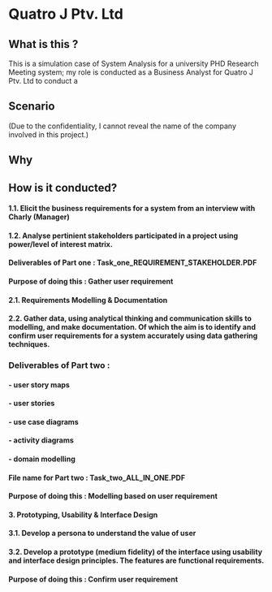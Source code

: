 # Quatro J Ptv. Ltd 

## What is this ?
This is a simulation case of System Analysis for a university PHD Research Meeting system; my role is conducted as a Business Analyst for Quatro J Ptv. Ltd  to conduct a 

## Scenario
(Due to the confidentiality, I cannot reveal the name of the company involved in this project.)

## Why



## How is it conducted?

#### 1.1. Elicit the business requirements for a system from an interview with Charly (Manager)
#### 1.2. Analyse pertinient stakeholders participated in a project using power/level of interest matrix. 
#### Deliverables of Part one : Task_one_REQUIREMENT_STAKEHOLDER.PDF
#### Purpose of doing this : Gather user requirement


#### 2.1. Requirements Modelling & Documentation
#### 2.2. Gather data, using analytical thinking and communication skills to modelling, and make documentation. Of which the aim is to identify and confirm user requirements for a system accurately using data gathering techniques.
### Deliverables of Part two : 
#### - user story maps
#### - user stories
#### - use case diagrams
#### - activity diagrams
#### - domain modelling
#### File name for Part two : Task_two_ALL_IN_ONE.PDF
#### Purpose of doing this : Modelling based on user requirement



#### 3. Prototyping, Usability & Interface Design 
#### 3.1. Develop a persona to understand the value of user
#### 3.2. Develop a prototype (medium fidelity) of the interface using usability and interface design principles. The features are functional requirements. 
#### Purpose of doing this : Confirm user requirement
